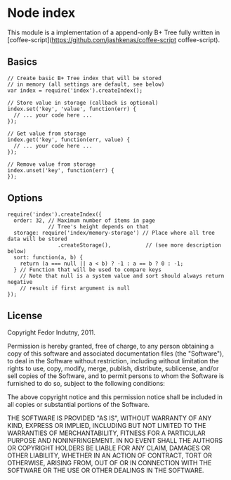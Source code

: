 Node index
==========

This module is a implementation of a append-only B+ Tree fully written in 
[coffee-script](https://github.com/jashkenas/coffee-script coffee-script).

Basics
------

    // Create basic B+ Tree index that will be stored
    // in memory (all settings are default, see below)
    var index = require('index').createIndex();

    // Store value in storage (callback is optional)
    index.set('key', 'value', function(err) {
      // ... your code here ...
    });

    // Get value from storage
    index.get('key', function(err, value) {
      // ... your code here ...
    });

    // Remove value from storage
    index.unset('key', function(err) {
    });

Options
-------

    require('index').createIndex({
      order: 32, // Maximum number of items in page
                 // Tree's height depends on that
      storage: require('index/memory-storage') // Place where all tree data will be stored
                    .createStorage(),           // (see more description below)
      sort: function(a, b) {
        return (a === null || a < b) ? -1 : a == b ? 0 : -1;
      } // Function that will be used to compare keys
        // Note that null is a system value and sort should always return negative
        // result if first argument is null
    });

License
-------

Copyright Fedor Indutny, 2011.

Permission is hereby granted, free of charge, to any person obtaining a
copy of this software and associated documentation files (the
"Software"), to deal in the Software without restriction, including
without limitation the rights to use, copy, modify, merge, publish,
distribute, sublicense, and/or sell copies of the Software, and to permit
persons to whom the Software is furnished to do so, subject to the
following conditions:

The above copyright notice and this permission notice shall be included
in all copies or substantial portions of the Software.

THE SOFTWARE IS PROVIDED "AS IS", WITHOUT WARRANTY OF ANY KIND, EXPRESS
OR IMPLIED, INCLUDING BUT NOT LIMITED TO THE WARRANTIES OF
MERCHANTABILITY, FITNESS FOR A PARTICULAR PURPOSE AND NONINFRINGEMENT. IN
NO EVENT SHALL THE AUTHORS OR COPYRIGHT HOLDERS BE LIABLE FOR ANY CLAIM,
DAMAGES OR OTHER LIABILITY, WHETHER IN AN ACTION OF CONTRACT, TORT OR
OTHERWISE, ARISING FROM, OUT OF OR IN CONNECTION WITH THE SOFTWARE OR THE
USE OR OTHER DEALINGS IN THE SOFTWARE.

